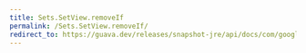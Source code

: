 ```yaml
---
title: Sets.SetView.removeIf
permalink: /Sets.SetView.removeIf/
redirect_to: https://guava.dev/releases/snapshot-jre/api/docs/com/google/common/collect/Sets.SetView.html#removeIf-java.util.function.Predicate-
---
```

